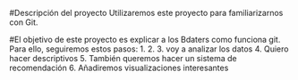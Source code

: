 #Descripción del proyecto
Utilizaremos este proyecto para familiarizarnos con Git.

#El objetivo de este proyecto es explicar a los Bdaters como funciona git. Para ello, seguiremos estos pasos:
1.
2.
3. voy a analizar los datos
4. Quiero hacer descriptivos
5. También queremos hacer un sistema de recomendación
6. Añadiremos visualizaciones interesantes
